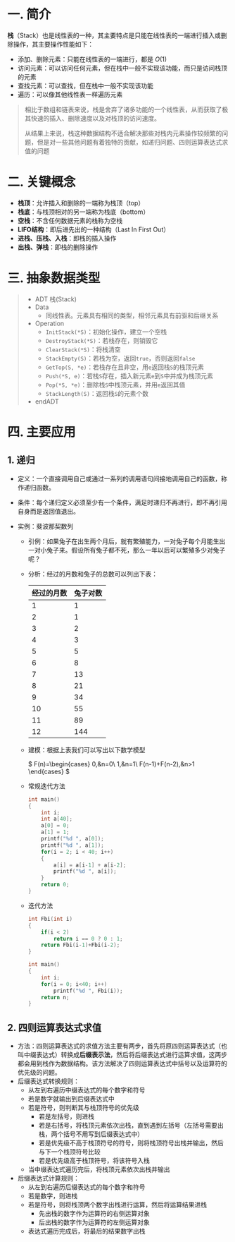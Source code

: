 # 一. 简介

**栈**（Stack）也是线性表的一种，其主要特点是只能在线性表的一端进行插入或删除操作，其主要操作性能如下：

- 添加、删除元素：只能在线性表的一端进行，都是 $O(1)$
- 访问元素：可以访问任何元素，但在栈中一般不实现该功能，而只是访问栈顶的元素
- 查找元素：可以查找，但在栈中一般不实现该功能
- 遍历：可以像其他线性表一样遍历元素

> 相比于数组和链表来说，栈是舍弃了诸多功能的一个线性表，从而获取了极其快速的插入、删除速度以及对栈顶的访问速度。
>
> 从结果上来说，栈这种数据结构不适合解决那些对栈内元素操作较频繁的问题，但是对一些其他问题有着独特的贡献，如递归问题、四则运算表达式求值的问题



# 二. 关键概念

- **栈顶**：允许插入和删除的一端称为栈顶（top）
- **栈底**：与栈顶相对的另一端称为栈底（bottom）
- **空栈**：不含任何数据元素的栈称为空栈
- **LIFO结构**：即后进先出的一种结构（Last In First Out）
- **进栈、压栈、入栈**：即栈的插入操作
- **出栈、弹栈**：即栈的删除操作



# 三. 抽象数据类型

> - ADT 栈(Stack)
> - Data
>   - 同线性表。元素具有相同的类型，相邻元素具有前驱和后继关系
> - Operation
>   - `InitStack(*S)`：初始化操作，建立一个空栈
>   - `DestroyStack(*S)`：若栈存在，则销毁它
>   - `ClearStack(*S)`：将栈清空
>   - `StackEmpty(S)`：若栈为空，返回`true`，否则返回`false`
>   - `GetTop(S, *e)`：若栈存在且非空，用`e`返回栈`S`的栈顶元素
>   - `Push(*S, e)`：若栈`S`存在，插入新元素`e`到`S`中并成为栈顶元素
>   - `Pop(*S, *e)`：删除栈`S`中栈顶元素，并用`e`返回其值
>   - `StackLength(S)`：返回栈`S`的元素个数
> - endADT



# 四. 主要应用

## 1. 递归

- 定义：一个直接调用自己或通过一系列的调用语句间接地调用自己的函数，称作递归函数。

- 条件：每个递归定义必须至少有一个条件，满足时递归不再进行，即不再引用自身而是返回值退出。

- 实例：斐波那契数列

  - 引例：如果兔子在出生两个月后，就有繁殖能力，一对兔子每个月能生出一对小兔子来。假设所有兔子都不死，那么一年以后可以繁殖多少对兔子呢？

  - 分析：经过的月数和兔子的总数可以列出下表：

    | 经过的月数 | 兔子对数 |
    | ---------- | -------- |
    | 1          | 1        |
    | 2          | 1        |
    | 3          | 2        |
    | 4          | 3        |
    | 5          | 5        |
    | 6          | 8        |
    | 7          | 13       |
    | 8          | 21       |
    | 9          | 34       |
    | 10         | 55       |
    | 11         | 89       |
    | 12         | 144      |

  - 建模：根据上表我们可以写出以下数学模型
    
    $
    F(n)=\begin{cases}
    0,&n=0\\
    1,&n=1\\
    F(n-1)+F(n-2),&n>1
    \end{cases}
    $
    
  - 常规迭代方法
  
    ```c
    int main()
    {
        int i;
        int a[40];
        a[0] = 0;
        a[1] = 1;
        printf("%d ", a[0]);
        printf("%d ", a[1]);
        for(i = 2; i < 40; i++)
        {
            a[i] = a[i-1] + a[i-2];
            printf("%d ", a[i]);
        }
        return 0;
    }
    ```
  
  - 迭代方法
  
    ```c
    int Fbi(int i)
    {
        if(i < 2)
            return i == 0 ? 0 : 1;
        return Fbi(i-1)+Fbi(i-2);
    }
    
    int main()
    {
        int i;
        for(i = 0; i<40; i++)
            printf("%d ", Fbi(i));
        return n;
    }
    ```



## 2. 四则运算表达式求值

- 方法：四则运算表达式的求值方法主要有两步，首先将原四则运算表达式（也叫中缀表达式）转换成**后缀表示法**，然后将后缀表达式进行运算求值，这两步都会用到栈作为数据结构。该方法解决了四则运算表达式中括号以及运算符的优先级的问题。
- 后缀表达式转换规则：
  - 从左到右遍历中缀表达式的每个数字和符号
  - 若是数字就输出到后缀表达式中
  - 若是符号，则判断其与栈顶符号的优先级
    - 若是左括号，则进栈
    - 若是右括号，将栈顶元素依次出栈，直到遇到左括号（左括号需要出栈，两个括号不用写到后缀表达式中）
    - 若是优先级不高于栈顶符号的符号，则将栈顶符号出栈并输出，然后与下一个栈顶符号比较
    - 若是优先级高于栈顶符号，将该符号入栈
  - 当中缀表达式遍历完后，将栈顶元素依次出栈并输出
- 后缀表达式计算规则：
  - 从左到右遍历后缀表达式的每个数字和符号
  - 若是数字，则进栈
  - 若是符号，则将栈顶两个数字出栈进行运算，然后将运算结果进栈
    - 先出栈的数字作为运算符的右侧运算对象
    - 后出栈的数字作为运算符的左侧运算对象
  - 表达式遍历完成后，将最后的结果数字出栈